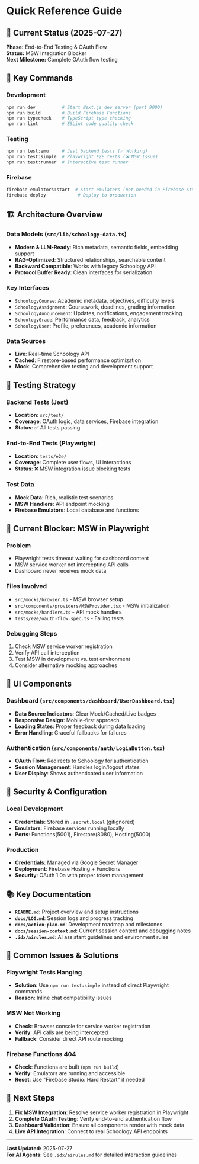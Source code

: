 # Quick Reference Guide

## 🚀 Current Status (2025-07-27)

**Phase:** End-to-End Testing & OAuth Flow  
**Status:** MSW Integration Blocker  
**Next Milestone:** Complete OAuth flow testing

## 🎯 Key Commands

### Development

```bash
npm run dev          # Start Next.js dev server (port 9000)
npm run build        # Build Firebase Functions
npm run typecheck    # TypeScript type checking
npm run lint         # ESLint code quality check
```

### Testing

```bash
npm run test:emu     # Jest backend tests (✅ Working)
npm run test:simple  # Playwright E2E tests (❌ MSW Issue)
npm run test:runner  # Interactive test runner
```

### Firebase

```bash
firebase emulators:start  # Start emulators (not needed in Firebase Studio)
firebase deploy            # Deploy to production
```

## 🏗️ Architecture Overview

### Data Models (`src/lib/schoology-data.ts`)

- **Modern & LLM-Ready**: Rich metadata, semantic fields, embedding support
- **RAG-Optimized**: Structured relationships, searchable content
- **Backward Compatible**: Works with legacy Schoology API
- **Protocol Buffer Ready**: Clean interfaces for serialization

### Key Interfaces

- `SchoologyCourse`: Academic metadata, objectives, difficulty levels
- `SchoologyAssignment`: Coursework, deadlines, grading information
- `SchoologyAnnouncement`: Updates, notifications, engagement tracking
- `SchoologyGrade`: Performance data, feedback, analytics
- `SchoologyUser`: Profile, preferences, academic information

### Data Sources

- **Live**: Real-time Schoology API
- **Cached**: Firestore-based performance optimization
- **Mock**: Comprehensive testing and development support

## 🧪 Testing Strategy

### Backend Tests (Jest)

- **Location**: `src/test/`
- **Coverage**: OAuth logic, data services, Firebase integration
- **Status**: ✅ All tests passing

### End-to-End Tests (Playwright)

- **Location**: `tests/e2e/`
- **Coverage**: Complete user flows, UI interactions
- **Status**: ❌ MSW integration issue blocking tests

### Test Data

- **Mock Data**: Rich, realistic test scenarios
- **MSW Handlers**: API endpoint mocking
- **Firebase Emulators**: Local database and functions

## 🔧 Current Blocker: MSW in Playwright

### Problem

- Playwright tests timeout waiting for dashboard content
- MSW service worker not intercepting API calls
- Dashboard never receives mock data

### Files Involved

- `src/mocks/browser.ts` - MSW browser setup
- `src/components/providers/MSWProvider.tsx` - MSW initialization
- `src/mocks/handlers.ts` - API mock handlers
- `tests/e2e/oauth-flow.spec.ts` - Failing tests

### Debugging Steps

1. Check MSW service worker registration
2. Verify API call interception
3. Test MSW in development vs. test environment
4. Consider alternative mocking approaches

## 📱 UI Components

### Dashboard (`src/components/dashboard/UserDashboard.tsx`)

- **Data Source Indicators**: Clear Mock/Cached/Live badges
- **Responsive Design**: Mobile-first approach
- **Loading States**: Proper feedback during data loading
- **Error Handling**: Graceful fallbacks for failures

### Authentication (`src/components/auth/LoginButton.tsx`)

- **OAuth Flow**: Redirects to Schoology for authentication
- **Session Management**: Handles login/logout states
- **User Display**: Shows authenticated user information

## 🔐 Security & Configuration

### Local Development

- **Credentials**: Stored in `.secret.local` (gitignored)
- **Emulators**: Firebase services running locally
- **Ports**: Functions(5001), Firestore(8080), Hosting(5000)

### Production

- **Credentials**: Managed via Google Secret Manager
- **Deployment**: Firebase Hosting + Functions
- **Security**: OAuth 1.0a with proper token management

## 📚 Key Documentation

- **`README.md`**: Project overview and setup instructions
- **`docs/LOG.md`**: Session logs and progress tracking
- **`docs/action-plan.md`**: Development roadmap and milestones
- **`docs/session-context.md`**: Current session context and debugging notes
- **`.idx/airules.md`**: AI assistant guidelines and environment rules

## 🚨 Common Issues & Solutions

### Playwright Tests Hanging

- **Solution**: Use `npm run test:simple` instead of direct Playwright commands
- **Reason**: Inline chat compatibility issues

### MSW Not Working

- **Check**: Browser console for service worker registration
- **Verify**: API calls are being intercepted
- **Fallback**: Consider direct API route mocking

### Firebase Functions 404

- **Check**: Functions are built (`npm run build`)
- **Verify**: Emulators are running and accessible
- **Reset**: Use "Firebase Studio: Hard Restart" if needed

## 🎯 Next Steps

1. **Fix MSW Integration**: Resolve service worker registration in Playwright
2. **Complete OAuth Testing**: Verify end-to-end authentication flow
3. **Dashboard Validation**: Ensure all components render with mock data
4. **Live API Integration**: Connect to real Schoology API endpoints

---

**Last Updated:** 2025-07-27  
**For AI Agents**: See `.idx/airules.md` for detailed interaction guidelines
